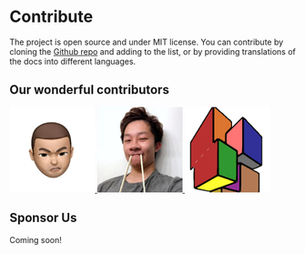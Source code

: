 # Contribute

The project is open source and under MIT license. You can contribute by cloning the [Github repo](https://github.com/calba5141114/helpmepoc) and adding to the list, or by providing translations of the docs into different languages.

## Our wonderful contributors

<a href="https://www.github.com/calba5141114">
<img 
src="../.vuepress/public/images/carlos.jpeg"
width="150px"
height="150px"
/>
</a>
<a href="https://github.com/Drabblesaur">
<img 
 src="../.vuepress/public/images/johnny.jpeg"
 width="150px"
height="150px"
/>
</a>
<a href="https://www.github.com/csumm">
<img 
src="../.vuepress/public/images/carlgithub.png"
width="150px"
height="150px"
/>
</a>

## Sponsor Us

Coming soon!

